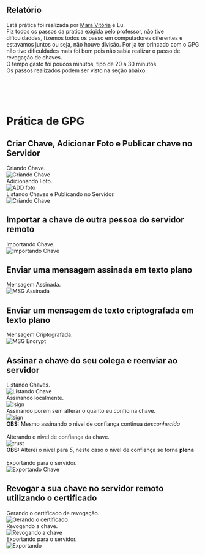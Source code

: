 ## Relatório
Está prática foi realizada por [Mara Vitória](http://github.com/maravitoria04/) e Eu.<br>
Fiz todos os passos da pratica exigida pelo professor, não tive dificuldaddes, fizemos todos os passo em computadores diferentes e estavamos juntos ou seja, não houve divisão. Por ja ter brincado com o GPG não tive dificuldades mais foi bom pois não sabia realizar o passo de revogação de chaves.<br>
O tempo gasto foi poucos minutos, tipo de 20 a 30 minutos.
<br>
Os passos realizados podem ser visto na seção abaixo.
<br>
<br>
<br>
<br>
<br>




# Prática de GPG

## Criar Chave, Adicionar Foto e Publicar chave no Servidor
Criando Chave.<br>
![Criando Chave](prints/01.png)
<br>
Adicionando Foto.<br>
![ADD foto](prints/02.png)
<br>
Listando Chaves e Publicando no Servidor.<br>
![Criando Chave](prints/03.png)

## Importar a chave de outra pessoa do servidor remoto
Importando Chave.<br>
![Importando Chave](prints/04.png)

## Enviar uma mensagem assinada em texto plano
Mensagem Assinada.<br>
![MSG Assinada](prints/05.png)
<br>

## Enviar um mensagem de texto criptografada em texto plano
Mensagem Criptografada.<br>
![MSG Encrypt](prints/06.png)

## Assinar a chave do seu colega e reenviar ao servidor
Listando Chaves.<br>
![Listando Chave](prints/07.png)
<br>
Assinando localmente.<br>
![lsign](prints/08.png)
<br>
Assinando porem sem alterar o quanto eu confio na chave.<br>
![sign](prints/09.png)
<br>
**OBS:** Mesmo assinando o nivel de confiança continua *desconhecida*
<br><br>
Alterando o nivel de confiança da chave.<br>
![trust](prints/10.png)
<br>
**OBS:** Alterei o nivel para *5*, neste caso o nivel de confiança se torna **plena**
<br><br>
Exportando para o servidor.<br>
![Exportando Chave](prints/11.png)


## Revogar a sua chave no servidor remoto utilizando o certificado
Gerando o certificado de revogação.<br>
![Gerando o certificado](prints/12.png)
<br>
Revogando a chave.<br>
![Revogando a chave](prints/13.png)
<br>
Exportando para o servidor.<br>
![Exportando](prints/14.png)

